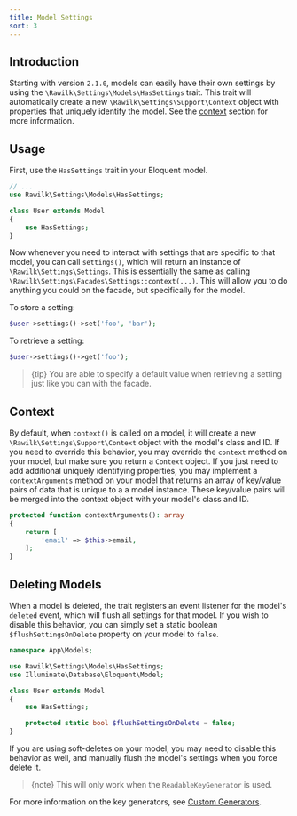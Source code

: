 ```yaml
---
title: Model Settings
sort: 3
---
```


## Introduction

Starting with version `2.1.0`, models can easily have their own settings by using the `\Rawilk\Settings\Models\HasSettings` trait. This trait will automatically create a new `\Rawilk\Settings\Support\Context` object with properties that uniquely identify the model. See the [context](#user-content-context) section for more information.

## Usage

First, use the `HasSettings` trait in your Eloquent model.

```php
// ...
use Rawilk\Settings\Models\HasSettings;

class User extends Model
{
    use HasSettings;
}
```

Now whenever you need to interact with settings that are specific to that model, you can call `settings()`, which will return an instance of `\Rawilk\Settings\Settings`. This is essentially the same as calling `\Rawilk\Settings\Facades\Settings::context(...)`. This will allow you to do anything you could on the facade, but specifically for the model.

To store a setting:

```php
$user->settings()->set('foo', 'bar');
```

To retrieve a setting:

```php
$user->settings()->get('foo');
```

> {tip} You are able to specify a default value when retrieving a setting just like you can with the facade.

## Context

By default, when `context()` is called on a model, it will create a new `\Rawilk\Settings\Support\Context` object with the model's class and ID. If you need to override this behavior, you may override the `context` method on your model, but make sure you return a `Context` object. If you just need to add additional uniquely identifying properties, you may implement a `contextArguments` method on your model that returns an array of key/value pairs of data that is unique to a a model instance. These key/value pairs will be merged into the context object with your model's class and ID.

```php
protected function contextArguments(): array
{
    return [
        'email' => $this->email,
    ];
}
```

## Deleting Models

When a model is deleted, the trait registers an event listener for the model's `deleted` event, which will flush all settings for that model.
If you wish to disable this behavior, you can simply set a static boolean `$flushSettingsOnDelete` property on your model to `false`.

```php
namespace App\Models;

use Rawilk\Settings\Models\HasSettings;
use Illuminate\Database\Eloquent\Model;

class User extends Model
{
    use HasSettings;

    protected static bool $flushSettingsOnDelete = false;
}
```

If you are using soft-deletes on your model, you may need to disable this behavior as well, and manually flush the model's settings
when you force delete it.

> {note} This will only work when the `ReadableKeyGenerator` is used. 

For more information on the key generators, see [Custom Generators](/docs/laravel-settings/{version}/advanced-usage/custom-generators).
